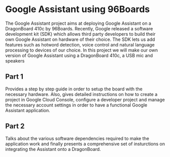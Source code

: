 # Google Assistant using 96Boards
The Google Assistant project aims at deploying Google Assistant on a DragonBoard 410c by 96Boards. Recently, Google released a software development kit (SDK) which allows third party developers to build their own Google Assistant on hardware of their choice. The SDK lets us add features such as hotword detection, voice control and natural language processing to devices of our choice. In this project we will make our own version of Google Assistant using a DragonBoard 410c, a USB mic and speakers

## Part 1
Provides a step by step guide in order to setup the board with the necessary hardware. Also, gives detailed instructions on how to create a project in Google Cloud Console, configure a developer project and manage the necessary account settings in order to have a functional Google Assistant application.

## Part 2
Talks about the various software dependencies required to make the application work and finally presents a comprehensive set of insturctions on integrating the Assistant onto a DragonBoard.
